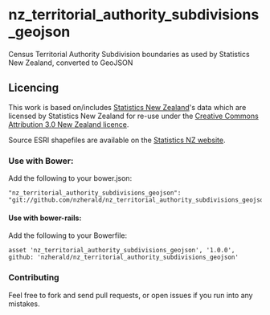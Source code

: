 nz_territorial_authority_subdivisions_geojson
============================

Census Territorial Authority Subdivision boundaries as used by Statistics New Zealand, converted to GeoJSON

## Licencing

This work is based on/includes [Statistics New
Zealand](http://www.stats.govt.nz/)'s data which are
licensed by Statistics New Zealand for re-use under the [Creative
Commons Attribution 3.0 New Zealand
licence](http://creativecommons.org/licenses/by/3.0/nz/).

Source ESRI shapefiles are available on the [Statistics NZ
website](http://www.stats.govt.nz/browse_for_stats/people_and_communities/Geographic-areas/digital-boundary-files.aspx).


### Use with Bower:

Add the following to your bower.json:

```
"nz_territorial_authority_subdivisions_geojson": "git://github.com/nzherald/nz_territorial_authority_subdivisions_geojson#1.0.0"
```

#### Use with bower-rails:

Add the following to your Bowerfile:

```
asset 'nz_territorial_authority_subdivisions_geojson', '1.0.0', github: 'nzherald/nz_territorial_authority_subdivisions_geojson'
```

### Contributing

Feel free to fork and send pull requests, or open issues if you run into
any mistakes.
